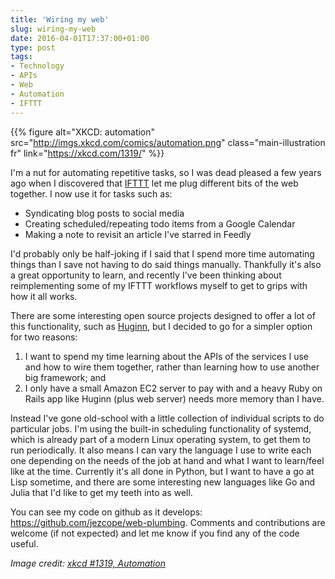 ```yaml
---
title: 'Wiring my web'
slug: wiring-my-web
date: 2016-04-01T17:37:00+01:00
type: post
tags:
- Technology
- APIs
- Web
- Automation
- IFTTT
---
```


<!-- [![XKCD: automation](http://imgs.xkcd.com/comics/automation.png){:.main-illustration}](https://xkcd.com/1319/) -->
{{% figure alt="XKCD: automation" src="http://imgs.xkcd.com/comics/automation.png" class="main-illustration fr" link="https://xkcd.com/1319/" %}}

I'm a nut for automating repetitive tasks, so I was dead pleased a few years ago when I discovered that [IFTTT](https://ifttt.com) let me plug different bits of the web together. I now use it for tasks such as:

- Syndicating blog posts to social media
- Creating scheduled/repeating todo items from a Google Calendar
- Making a note to revisit an article I've starred in Feedly

I'd probably only be half-joking if I said that I spend more time automating things than I save not having to do said things manually. Thankfully it's also a great opportunity to learn, and recently I've been thinking about reimplementing some of my IFTTT workflows myself to get to grips with how it all works.

There are some interesting open source projects designed to offer a lot of this functionality, such as [Huginn](https://github.com/cantino/huginn), but I decided to go for a simpler option for two reasons:

1. I want to spend my time learning about the APIs of the services I use and how to wire them together, rather than learning how to use another big framework; and 
2. I only have a small Amazon EC2 server to pay with and a heavy Ruby on Rails app like Huginn (plus web server) needs more memory than I have.

Instead I've gone old-school with a little collection of individual scripts to do particular jobs. I'm using the built-in scheduling functionality of systemd, which is already part of a modern Linux operating system, to get them to run periodically. It also means I can vary the language I use to write each one depending on the needs of the job at hand and what I want to learn/feel like at the time. Currently it's all done in Python, but I want to have a go at Lisp sometime, and there are some interesting new languages like Go and Julia that I'd like to get my teeth into as well.

You can see my code on github as it develops: <https://github.com/jezcope/web-plumbing>. Comments and contributions are welcome (if not expected) and let me know if you find any of the code useful.

*Image credit: [xkcd #1319, Automation](https://xkcd.com/1319/)* 
